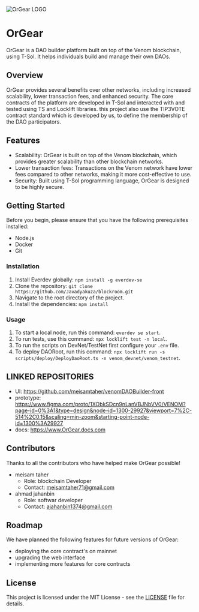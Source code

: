 ![OrGear LOGO](https://bafybeihnx765hpgr2fmiexsxyjigm3at5v2bujswsmiplmazgtikxoisqy.ipfs.w3s.link/OrGearLogo.jpg)

# OrGear

OrGear is a DAO builder platform built on top of the Venom blockchain, using T-Sol. It helps individuals build and manage their own DAOs.

## Overview

OrGear provides several benefits over other networks, including increased scalability, lower transaction fees, and enhanced security. The core contracts of the platform are developed in T-Sol and interacted with and tested using TS and Locklift libraries.
this project also use the TIP3VOTE contract standard which is developed by us, to define the membership of the DAO participators.

## Features

- Scalability: OrGear is built on top of the Venom blockchain, which provides greater scalability than other blockchain networks.
- Lower transaction fees: Transactions on the Venom network have lower fees compared to other networks, making it more cost-effective to use.
- Security: Built using T-Sol programming language, OrGear is designed to be highly secure.

## Getting Started

Before you begin, please ensure that you have the following prerequisites installed:

- Node.js
- Docker
- Git

### Installation

1. Install Everdev globally: `npm install -g everdev-se`
2. Clone the repository: `git clone https://github.com/Javadyakuza/blockroom.git`
3. Navigate to the root directory of the project.
4. Install the dependencies: `npm install`

### Usage

1. To start a local node, run this command: `everdev se start`.
2. To run tests, use this command: `npx locklift test -n local`.
3. To run the scripts on DevNet/TestNet first configure your `.env` file.
4. To deploy DAORoot, run this command: `npx locklift run -s scripts/deploy/DeployDaoRoot.ts -n venom_devnet/venom_testnet`.

## LINKED REPOSITORIES

- UI: https://github.com/meisamtaher/venomDAOBuilder-front
- prototype: https://www.figma.com/proto/1XObkSDcn9nLanVBJNbVV0/VENOM?page-id=0%3A1&type=design&node-id=1300-29927&viewport=7%2C-514%2C0.15&scaling=min-zoom&starting-point-node-id=1300%3A29927
- docs: https://www.OrGear.docs.com

## Contributors

Thanks to all the contributors who have helped make OrGear possible!

- meisam taher
  - Role: blockchain Developer
  - Contact: meisamtaher71@gmail.com
- ahmad jahanbin
  - Role: softwar developer
  - Contact: ajahanbin1374@gmail.com

## Roadmap

We have planned the following features for future versions of OrGear:

- deploying the core contract's on mainnet
- upgrading the web interface
- implementing more features for core contracts

## License

This project is licensed under the MIT License - see the [LICENSE](/LICENSE) file for details.
